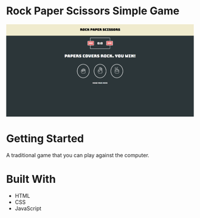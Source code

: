 # Rock Paper Scissors Simple Game
![app-photo](/assets/RPS.PNG)
# Getting Started
A traditional game that you can play against the computer.
# Built With
* HTML
* CSS
* JavaScript